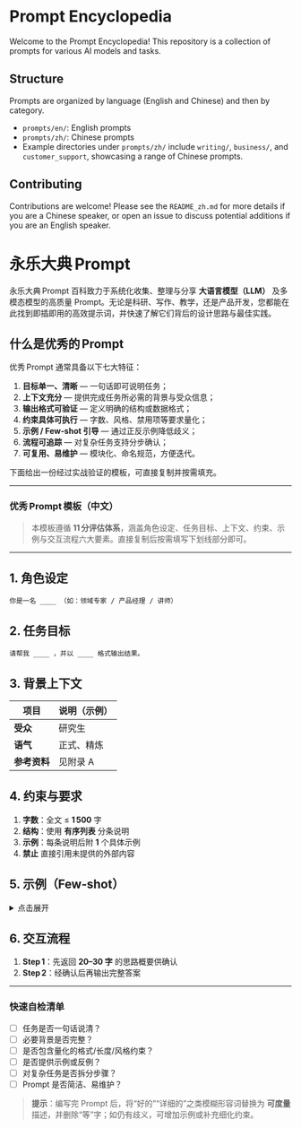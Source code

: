 
# Prompt Encyclopedia

Welcome to the Prompt Encyclopedia! This repository is a collection of prompts for various AI models and tasks.

## Structure

Prompts are organized by language (English and Chinese) and then by category.

- `prompts/en/`: English prompts
- `prompts/zh/`: Chinese prompts
- Example directories under `prompts/zh/` include `writing/`, `business/`, and `customer_support`, showcasing a range of Chinese prompts.


## Contributing

Contributions are welcome! Please see the `README_zh.md` for more details if you are a Chinese speaker, or open an issue to discuss potential additions if you are an English speaker.

# 永乐大典 Prompt

永乐大典 Prompt 百科致力于系统化收集、整理与分享 **大语言模型（LLM）** 及多模态模型的高质量 Prompt。无论是科研、写作、教学，还是产品开发，您都能在此找到即插即用的高效提示词，并快速了解它们背后的设计思路与最佳实践。

## 什么是优秀的 Prompt

优秀 Prompt 通常具备以下七大特征：

1. **目标单一、清晰** — 一句话即可说明任务；
2. **上下文充分** — 提供完成任务所必需的背景与受众信息；
3. **输出格式可验证** — 定义明确的结构或数据格式；
4. **约束具体可执行** — 字数、风格、禁用项等要求量化；
5. **示例 / Few‑shot 引导** — 通过正反示例降低歧义；
6. **流程可追踪** — 对复杂任务支持分步确认；
7. **可复用、易维护** — 模块化、命名规范，方便迭代。

下面给出一份经过实战验证的模板，可直接复制并按需填充。

---

### 优秀 Prompt 模板（中文）

> 本模板遵循 **11 分评估体系**，涵盖角色设定、任务目标、上下文、约束、示例与交互流程六大要素。直接复制后按需填写下划线部分即可。

---

## 1. 角色设定

```text
你是一名 ____ （如：领域专家 / 产品经理 / 讲师）
```

## 2. 任务目标

```text
请帮我 ____ ，并以 ____ 格式输出结果。
```

## 3. 背景上下文

| 项目       | 说明（示例） |
| -------- | ------ |
| **受众**   | 研究生    |
| **语气**   | 正式、精炼  |
| **参考资料** | 见附录 A  |

## 4. 约束与要求

1. **字数**：全文 ≤ **1 500** 字
2. **结构**：使用 **有序列表** 分条说明
3. **示例**：每条说明后附 **1** 个具体示例
4. **禁止** 直接引用未提供的外部内容

## 5. 示例（Few‑shot）

<details>
<summary>点击展开</summary>

### 用户输入

```text
...
```

### 期望输出

```markdown
...
```

</details>

## 6. 交互流程

1. **Step 1**：先返回 **20–30 字** 的思路概要供确认
2. **Step 2**：经确认后再输出完整答案

---

### 快速自检清单

* [ ] 任务是否一句话说清？
* [ ] 必要背景是否完整？
* [ ] 是否包含量化的格式/长度/风格约束？
* [ ] 是否提供示例或反例？
* [ ] 对复杂任务是否拆分步骤？
* [ ] Prompt 是否简洁、易维护？

> **提示**：编写完 Prompt 后，将“好的”“详细的”之类模糊形容词替换为 **可度量** 描述，并删除“等”字；如仍有歧义，可增加示例或补充细化约束。


